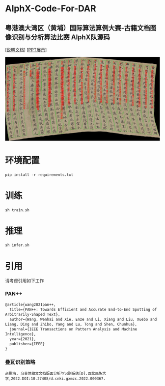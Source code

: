 # AlphX-Code-For-DAR
## 粤港澳大湾区（黄埔）国际算法算例大赛-古籍文档图像识别与分析算法比赛 AlphX队源码
[[说明文档](https://docs.qq.com/doc/DWk9IZ2JYVnNyc0hM)] [[PPT展示](https://...)]

![example](vis\image_553.jpg)
# 环境配置
`pip install -r requirements.txt`
# 训练
`
sh train.sh
`
# 推理
`
sh infer.sh
`
# 引用
请考虑引用如下工作
### PAN++
```
@article{wang2021pan++,
  title={PAN++: Towards Efficient and Accurate End-to-End Spotting of Arbitrarily-Shaped Text},
  author={Wang, Wenhai and Xie, Enze and Li, Xiang and Liu, Xuebo and Liang, Ding and Zhibo, Yang and Lu, Tong and Shen, Chunhua},
  journal={IEEE Transactions on Pattern Analysis and Machine Intelligence},
  year={2021},
  publisher={IEEE}
}
```
### 叠瓦识别策略
```
赵鹏海. 乌金体藏文文档版面分析与识别系统[D].西北民族大学,2022.DOI:10.27408/d.cnki.gxmzc.2022.000367.
```